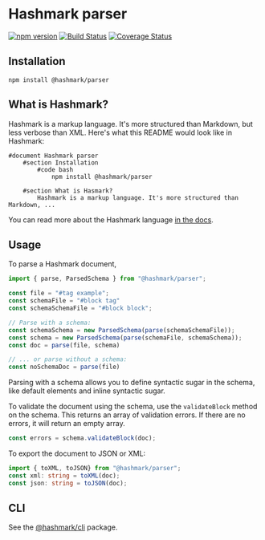 # Hashmark parser
[![npm version](https://badge.fury.io/js/%40hashmark%2Fparser.svg)](https://www.npmjs.com/package/@hashmark/parser)
[![Build Status](https://travis-ci.org/hashml/hashml.svg?branch=master)](https://travis-ci.org/hashml/hashml)
[![Coverage Status](https://coveralls.io/repos/github/hashml/hashml/badge.svg?branch=master)](https://coveralls.io/github/hashml/hashml?branch=master)

## Installation
```
npm install @hashmark/parser
```

## What is Hashmark?
Hashmark is a markup language. It's more structured than Markdown, but less verbose than XML. Here's what this README would look like in Hashmark:

```hashmark
#document Hashmark parser
	#section Installation
		#code bash
			npm install @hashmark/parser

	#section What is Hasmark?
		Hashmark is a markup language. It's more structured than Markdown, ...
```

You can read more about the Hashmark language [in the docs](docs/what-is-hashmark.md).

## Usage
To parse a Hashmark document, 

```typescript
import { parse, ParsedSchema } from "@hashmark/parser";

const file = "#tag example";
const schemaFile = "#block tag"
const schemaSchemaFile = "#block block";

// Parse with a schema:
const schemaSchema = new ParsedSchema(parse(schemaSchemaFile));
const schema = new ParsedSchema(parse(schemaFile, schemaSchema));
const doc = parse(file, schema)

// ... or parse without a schema:
const noSchemaDoc = parse(file)
```

Parsing with a schema allows you to define syntactic sugar in the schema, like default elements and inline syntactic sugar.

To validate the document using the schema, use the `validateBlock` method on the schema. This returns an array of validation errors. If there are no errors, it will return an empty array.

```typescript
const errors = schema.validateBlock(doc);
```

To export the document to JSON or XML:

```typescript
import { toXML, toJSON} from "@hashmark/parser";
const xml: string = toXML(doc);
const json: string = toJSON(doc);
```

## CLI
See the [@hashmark/cli](https://www.npmjs.com/package/@hashmark/cli) package.
